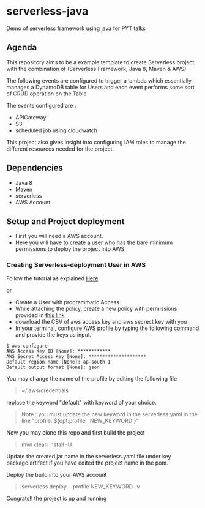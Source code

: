 # serverless-java
Demo of serverless framework using java for PYT talks

## Agenda
This repository aims to be a example template to create Serverless project with the combination of (Serverless Framework, Java 8, Maven & AWS)

The following events are configured to trigger a lambda which essentially manages a DynamoDB table for Users and each event performs some sort of CRUD operation on the Table

The events configured are :
- APIGateway
- S3
- scheduled job using cloudwatch

This project also gives insight into configuring IAM roles to manage the different resources needed for the project.

## Dependencies
- Java 8
- Maven
- serverless
- AWS Account

## Setup and Project deployment
- First you will need a AWS account. 
- Here you will have to create a user who has the bare minimum permissions to deploy the project into AWS.

### Creating Serverless-deployment User in AWS
Follow the tutorial as explained [Here](https://serverless.com/framework/docs/providers/aws/guide/credentials/)

or
- Create a User with programmatic Access
- While attaching the policy, create a new policy with permissions provided in [this link](https://gist.github.com/ServerlessBot/7618156b8671840a539f405dea2704c8)
- download the CSV of aws access key and aws secrect key with you
- In your terminal, configure AWS profile by typing the following command and provide the keys as input.

```
$ aws configure
AWS Access Key ID [None]: ************
AWS Secret Access Key [None]: *********************
Default region name [None]: ap-south-1
Default output format [None]: json
```

You may change the name of the profile by editing the following file
> ~/.aws/credentials

replace the keyword "default" with keyword of your choice.

> Note : you must update the new keyword in the serverless.yaml in the line "profile: ${opt:profile, 'NEW_KEYWORD'}"

Now you may clone this repo and first build the project
> mvn clean install -U

Update the created jar name in the serverless.yaml file under key package.artifact if you have edited the project name in the pom.

Deploy the build into your AWS account
> serverless deploy --profile NEW_KEYWORD -v

Congrats!! the project is up and running